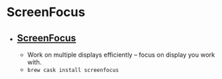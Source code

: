 # ScreenFocus
- [ScreenFocus](https://www.apptorium.com/screenfocus)
  - 
  - Work on multiple displays efficiently – focus on display you work with.
  - `brew cask install screenfocus`
